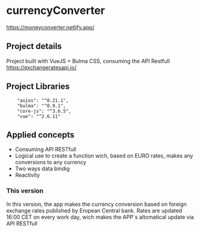 # currencyConverter
https://moneyconverter.netlify.app/

## Project details
 Project built with VueJS + Bulma CSS, consuming the API Restfull https://exchangeratesapi.io/
 
## Project Libraries
```
    "axios": "^0.21.1",
    "bulma": "^0.9.1",
    "core-js": "^3.6.5",
    "vue": "^2.6.11"
```
 
## Applied concepts
 * Consuming API RESTfull
 * Logical use to create a function wich, based on EURO rates, makes any conversions to any currency
 * Two ways data bindig
 * Reactivity
 
 ### This version

In this version, the app makes the currency conversion based on foreign exchange rates published by Eropean Central bank.
Rates are updated 16:00 CET on every work day, wich makes the APP´s altomatical update via API RESTfull
 
 
 

